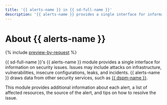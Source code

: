 ```yaml
---
title: '{{ alerts-name }} in {{ sd-full-name }}'
description: '{{ alerts-name }} provides a single interface for information on security issues in {{ yandex-cloud }} clients'' infrastructure.'
---
```


# About {{ alerts-name }}

{% include [preview-by-request](../../_includes/note-preview-by-request.md) %}

{{ sd-full-name }}'s {{ alerts-name }} module provides a single interface for information on security issues. Issues may include attacks on infrastructure, vulnerabilities, insecure configurations, leaks, and incidents. {{ alerts-name }} draws data from other security services, such as [{{ dspm-name }}](dspm.md).

This module provides additional information about each alert, a list of affected resources, the source of the alert, and tips on how to resolve the issue.
